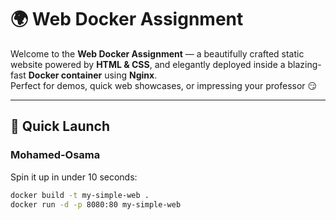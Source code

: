  # 🌍 Web Docker Assignment

Welcome to the **Web Docker Assignment** — a beautifully crafted static website powered by **HTML & CSS**, and elegantly deployed inside a blazing-fast **Docker container** using **Nginx**.  
Perfect for demos, quick web showcases, or impressing your professor 😏

---

## 🚀 Quick Launch
### Mohamed-Osama ###
Spin it up in under 10 seconds:

```bash
docker build -t my-simple-web .
docker run -d -p 8080:80 my-simple-web
